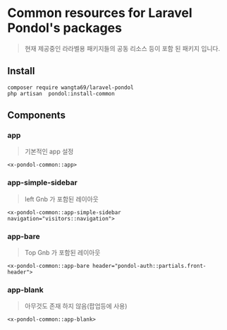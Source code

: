 # Common resources for Laravel Pondol's packages
> 현재 제공중인 라라벨용 패키지들의 공동 리소스 등이 포함 된 패키지 입니다. 

## Install
```
composer require wangta69/laravel-pondol
php artisan  pondol:install-common
```

## Components
### app
> 기본적인 app 설정
```
<x-pondol-common::app>
```

### app-simple-sidebar
> left Gnb 가 포함된 레이아웃
```
<x-pondol-common::app-simple-sidebar navigation="visitors::navigation">
```
### app-bare
> Top Gnb 가 포함된 레이아웃
```
<x-pondol-common::app-bare header="pondol-auth::partials.front-header">
```

### app-blank
> 아무것도 존재 하지 않음(팝업등에 사용)
```
<x-pondol-common::app-blank>
```